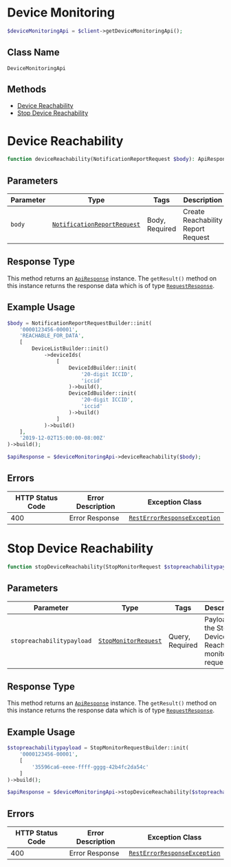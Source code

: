 # Device Monitoring

```php
$deviceMonitoringApi = $client->getDeviceMonitoringApi();
```

## Class Name

`DeviceMonitoringApi`

## Methods

* [Device Reachability](../../doc/controllers/device-monitoring.md#device-reachability)
* [Stop Device Reachability](../../doc/controllers/device-monitoring.md#stop-device-reachability)


# Device Reachability

```php
function deviceReachability(NotificationReportRequest $body): ApiResponse
```

## Parameters

| Parameter | Type | Tags | Description |
|  --- | --- | --- | --- |
| `body` | [`NotificationReportRequest`](../../doc/models/notification-report-request.md) | Body, Required | Create Reachability Report Request |

## Response Type

This method returns an [`ApiResponse`](../../doc/api-response.md) instance. The `getResult()` method on this instance returns the response data which is of type [`RequestResponse`](../../doc/models/request-response.md).

## Example Usage

```php
$body = NotificationReportRequestBuilder::init(
    '0000123456-00001',
    'REACHABLE_FOR_DATA',
    [
        DeviceListBuilder::init()
            ->deviceIds(
                [
                    DeviceIdBuilder::init(
                        '20-digit ICCID',
                        'iccid'
                    )->build(),
                    DeviceIdBuilder::init(
                        '20-digit ICCID',
                        'iccid'
                    )->build()
                ]
            )->build()
    ],
    '2019-12-02T15:00:00-08:00Z'
)->build();

$apiResponse = $deviceMonitoringApi->deviceReachability($body);
```

## Errors

| HTTP Status Code | Error Description | Exception Class |
|  --- | --- | --- |
| 400 | Error Response | [`RestErrorResponseException`](../../doc/models/rest-error-response-exception.md) |


# Stop Device Reachability

```php
function stopDeviceReachability(StopMonitorRequest $stopreachabilitypayload): ApiResponse
```

## Parameters

| Parameter | Type | Tags | Description |
|  --- | --- | --- | --- |
| `stopreachabilitypayload` | [`StopMonitorRequest`](../../doc/models/stop-monitor-request.md) | Query, Required | Payload for the Stop Device Reachability monitors request. |

## Response Type

This method returns an [`ApiResponse`](../../doc/api-response.md) instance. The `getResult()` method on this instance returns the response data which is of type [`RequestResponse`](../../doc/models/request-response.md).

## Example Usage

```php
$stopreachabilitypayload = StopMonitorRequestBuilder::init(
    '0000123456-00001',
    [
        '35596ca6-eeee-ffff-gggg-42b4fc2da54c'
    ]
)->build();

$apiResponse = $deviceMonitoringApi->stopDeviceReachability($stopreachabilitypayload);
```

## Errors

| HTTP Status Code | Error Description | Exception Class |
|  --- | --- | --- |
| 400 | Error Response | [`RestErrorResponseException`](../../doc/models/rest-error-response-exception.md) |

